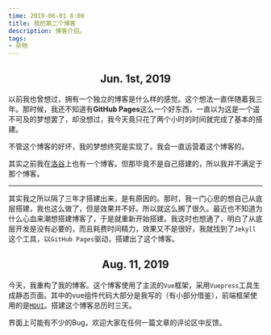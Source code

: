 ```yaml
---
time: 2019-06-01 8:00
title: 我的第二个博客
description: 博客介绍。
tags:
- 杂物
---
```


## <center>Jun. 1st, 2019</center>


以前我也曾想过，拥有一个独立的博客是什么样的感觉。这个想法一直伴随着我三年。那时候，我还不知道有**GitHub Pages**这么一个好东西，一直以为这是一个遥不可及的梦想罢了，却没想过，我今天竟只花了两个小时的时间就完成了基本的搭建。

不管这个博客的好坏，我的梦想终究是实现了。我会一直运营着这个博客的。

其实之前我在[洛谷](https://www.luogu.org)上也有一个博客。但那毕竟不是自己搭建的，所以我并不满足于那个博客。

---

其实我之所以隔了三年才搭建出来，是有原因的。那时，我一门心思的想自己从底层搭建，我也这么做了，但是效果并不好。所以就这么搁了很久。最近也不知道为什么心血来潮想搭建博客了，于是就重新开始搭建。我这时也想通了，明白了从底层开发是没有必要的，而且耗费时间精力，效果又不是很好，我就找到了`Jekyll`这个工具，以`GitHub Pages`驱动，搭建出了这个博客。

## <center>Aug. 11, 2019</center>

今天，我重构了我的博客。这个博客使用了主流的`Vue`框架，采用`Vuepress`工具生成静态页面。其中的vue组件代码大部分是我写的（有小部分借鉴），前端框架使用的是[`MDUI`](https://www.mdui.org)。搭建这个博客总历时三天。

界面上可能有不少的Bug，欢迎大家在任何一篇文章的评论区中反馈。